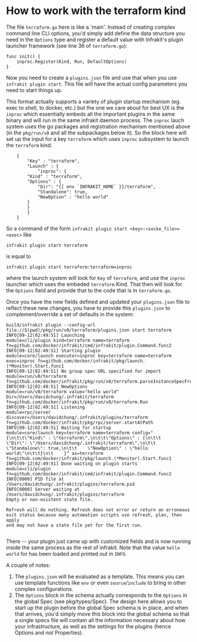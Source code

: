 How to work with the terraform kind
===================================

The file `terraform.go` here is like a 'main'.  Instead of creating complex command line CLI options,
you'd simply add define the data structure you need in the `Options` type and register a default value
with Infrakit's plugin launcher framework (see line 36 of `terraform.go`):

```
func init() {
	inproc.Register(Kind, Run, DefaultOptions)
}
```

Now you need to create a `plugins.json` file and use that when you use `infrakit plugin start`.
This file will have the actual config parameters you need to start things up.

This format actually supports a variety of plugin startup mechanism (eg. exec to shell, to docker, etc.)
but the one we care about for best UX is the `inproc` which essentially embeds all the important plugins
in the same binary and will run in the same infrakit daemon process.  The `inproc` lauch system uses
the go packages and registration mechanism mentioned above (in the `pkg/run/v0` and all the subpackages
below it).  So the block here will set up the input for a key `terraform` which uses `inproc` subsystem
to launch the `terraform` kind:

```
    {
        "Key" : "terraform",
        "Launch" : {
            "inproc": {
		"Kind" : "terraform",
		"Options" : {
		    "Dir": "{{ env `INFRAKIT_HOME` }}/terraform",
		    "Standalone": true,
		    "NewOption" : "hello world"
		}
	    }
        }
    }
```

So a command of the form `infrakit plugin start <key>:<socke_file>=<exec>` like
```
infrakit plugin start terraform
```
is equal to
```
infrakit plugin start terraform:terraform=inproc
```

where the launch system will look for `Key` of `terraform`, and use the `inproc` launcher which uses the
embeded `terraform` Kind.  That then will look for the `Options` field and provide that to the code
that is in `terraform.go`.

Once you have the new fields defined and updated your `plugins.json` file to reflect these new changes,
you have to provide this `plugins.json` to complement/override a set of defaults in the system:

```
build/infrakit plugin --config-url file://$(pwd)/pkg/run/v0/terraform/plugins.json start terraform
INFO[09-12|02:49:51] Launching                                module=cli/plugin kind=terraform name=terraform fn=github.com/docker/infrakit/cmd/infrakit/plugin.Command.func2
INFO[09-12|02:49:51] Starting plugin                          module=core/launch executor=inproc key=terraform name=terraform exec=inproc fn=github.com/docker/infrakit/pkg/launch.(*Monitor).Start.func1
INFO[09-12|02:49:51] No group spec URL specified for import   module=run/v0/terraform fn=github.com/docker/infrakit/pkg/run/v0/terraform.parseInstanceSpecFromGroup
INFO[09-12|02:49:51] NewOptions                               module=run/v0/terraform value="hello world" Dir=/Users/davidchung/.infrakit/terraform fn=github.com/docker/infrakit/pkg/run/v0/terraform.Run
INFO[09-12|02:49:51] Listening                                module=rpc/server discover=/Users/davidchung/.infrakit/plugins/terraform fn=github.com/docker/infrakit/pkg/rpc/server.startAtPath
INFO[09-12|02:49:51] Waiting for startup                      module=core/launch key=terraform name=terraform config="{\n\t\t\"Kind\" : \"terraform\",\n\t\t\"Options\" : {\n\t\t    \"Dir\": \"/Users/davidchung/.infrakit/terraform\",\n\t\t    \"Standalone\": true,\n\t\t    \"NewOption\" : \"hello world\"\n\t\t}\n\t    }" as=terraform fn=github.com/docker/infrakit/pkg/launch.(*Monitor).Start.func1
INFO[09-12|02:49:51] Done waiting on plugin starts            module=cli/plugin fn=github.com/docker/infrakit/cmd/infrakit/plugin.Command.func2
INFO[0000] PID file at /Users/davidchung/.infrakit/plugins/terraform.pid
INFO[0000] Server waiting at /Users/davidchung/.infrakit/plugins/terraform
Empty or non-existent state file.

Refresh will do nothing. Refresh does not error or return an erroneous
exit status because many automation scripts use refresh, plan, then apply
and may not have a state file yet for the first run.


```

There -- your plugin just came up with customized fields and is now running inside the same process
as the rest of infrakit. Note that the value `hello world` for has been loaded and printed out in `INFO`.

A couple of notes:

  1. The `plugins.json` will be evaluated as a template.  This means you can use template functions
  like `env` or even `source`/`include` to bring in other complex configurations.
  2. The `Options` block in the schema actually corresponds to the `Options` in the global Spec
  (see pkg/types/Spec).  The design here allows you to start up the plugin before the global Spec schema
  is in place, and when that arrives, you'd simply move this block into the global schema so that a single
  specs file will contain all the information necessary about how your infrastructure, as well as the settings
  for the plugins (hence Options and *not* Properties).

